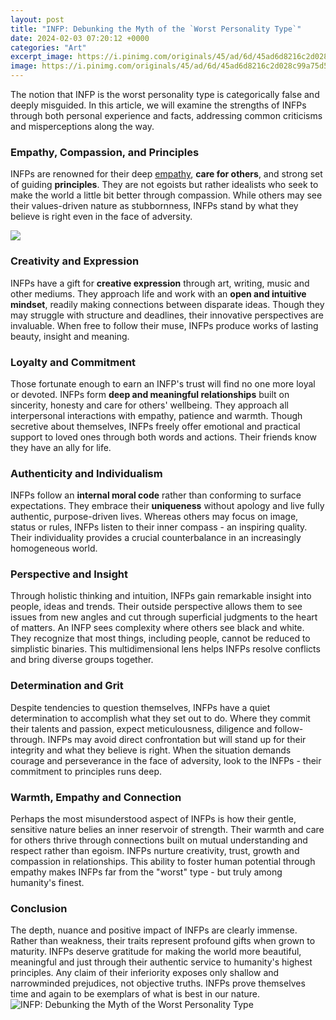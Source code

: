 ```yaml
---
layout: post
title: "INFP: Debunking the Myth of the `Worst Personality Type`"
date: 2024-02-03 07:20:12 +0000
categories: "Art"
excerpt_image: https://i.pinimg.com/originals/45/ad/6d/45ad6d8216c2d028c99a75d503c3a746.png
image: https://i.pinimg.com/originals/45/ad/6d/45ad6d8216c2d028c99a75d503c3a746.png
---
```


The notion that INFP is the worst personality type is categorically false and deeply misguided. In this article, we will examine the strengths of INFPs through both personal experience and facts, addressing common criticisms and misperceptions along the way.
### Empathy, Compassion, and Principles
INFPs are renowned for their deep [empathy](https://fistore.mysenprints.com/collection/ahl), **care for others**, and strong set of guiding **principles**. They are not egoists but rather idealists who seek to make the world a little bit better through compassion. While others may see their values-driven nature as stubbornness, INFPs stand by what they believe is right even in the face of adversity.

![](https://i.ytimg.com/vi/nAzd7WWMRew/maxresdefault.jpg)
### Creativity and Expression  
INFPs have a gift for **creative expression** through art, writing, music and other mediums. They approach life and work with an **open and intuitive mindset**, readily making connections between disparate ideas. Though they may struggle with structure and deadlines, their innovative perspectives are invaluable. When free to follow their muse, INFPs produce works of lasting beauty, insight and meaning.
### Loyalty and Commitment 
Those fortunate enough to earn an INFP's trust will find no one more loyal or devoted. INFPs form **deep and meaningful relationships** built on sincerity, honesty and care for others' wellbeing. They approach all interpersonal interactions with empathy, patience and warmth. Though secretive about themselves, INFPs freely offer emotional and practical support to loved ones through both words and actions. Their friends know they have an ally for life. 
### Authenticity and Individualism
INFPs follow an **internal moral code** rather than conforming to surface expectations. They embrace their **uniqueness** without apology and live fully authentic, purpose-driven lives. Whereas others may focus on image, status or rules, INFPs listen to their inner compass - an inspiring quality. Their individuality provides a crucial counterbalance in an increasingly homogeneous world.
### Perspective and Insight  
Through holistic thinking and intuition, INFPs gain remarkable insight into people, ideas and trends. Their outside perspective allows them to see issues from new angles and cut through superficial judgments to the heart of matters. An INFP sees complexity where others see black and white. They recognize that most things, including people, cannot be reduced to simplistic binaries. This multidimensional lens helps INFPs resolve conflicts and bring diverse groups together.
### Determination and Grit
Despite tendencies to question themselves, INFPs have a quiet determination to accomplish what they set out to do. Where they commit their talents and passion, expect meticulousness, diligence and follow-through. INFPs may avoid direct confrontation but will stand up for their integrity and what they believe is right. When the situation demands courage and perseverance in the face of adversity, look to the INFPs - their commitment to principles runs deep.
### Warmth, Empathy and Connection 
Perhaps the most misunderstood aspect of INFPs is how their gentle, sensitive nature belies an inner reservoir of strength. Their warmth and care for others thrive through connections built on mutual understanding and respect rather than egoism. INFPs nurture creativity, trust, growth and compassion in relationships. This ability to foster human potential through empathy makes INFPs far from the "worst" type - but truly among humanity's finest.
### Conclusion
The depth, nuance and positive impact of INFPs are clearly immense. Rather than weakness, their traits represent profound gifts when grown to maturity. INFPs deserve gratitude for making the world more beautiful, meaningful and just through their authentic service to humanity's highest principles. Any claim of their inferiority exposes only shallow and narrowminded prejudices, not objective truths. INFPs prove themselves time and again to be exemplars of what is best in our nature.
![INFP: Debunking the Myth of the `Worst Personality Type`](https://i.pinimg.com/originals/45/ad/6d/45ad6d8216c2d028c99a75d503c3a746.png)